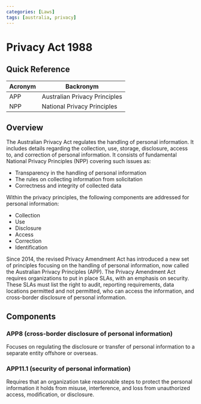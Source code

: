 ```yaml
---
categories: [Laws]
tags: [australia, privacy]
---
```


# Privacy Act 1988

## Quick Reference

| Acronym | Backronym |
| - | - |
| APP | Australian Privacy Principles |
| NPP | National Privacy Principles |

## Overview

The Australian Privacy Act regulates the handling of personal information. It includes details regarding the collection, use, storage, disclosure, access to, and correction of personal information. It consists of fundamental National Privacy Principles (NPP) covering such issues as:

- Transparency in the handling of personal information
- The rules on collecting information from solicitation
- Correctness and integrity of collected data

Within the privacy principles, the following components are addressed for personal information:

- Collection
- Use
- Disclosure
- Access
- Correction
- Identification

Since 2014, the revised Privacy Amendment Act has introduced a new set of principles focusing on the handling of personal information, now called the Australian Privacy Principles (APP). The Privacy Amendment Act requires organizations to put in place SLAs, with an emphasis on security. These SLAs must list the right to audit, reporting requirements, data locations permitted and not permitted, who can access the information, and cross-border disclosure of personal information.

## Components

### APP8 (cross-border disclosure of personal information)

Focuses on regulating the disclosure or transfer of personal information to a separate entity offshore or overseas.

### APP11.1 (security of personal information)

Requires that an organization take reasonable steps to protect the personal information it holds from misuse, interference, and loss from unauthorized access, modification, or disclosure.
